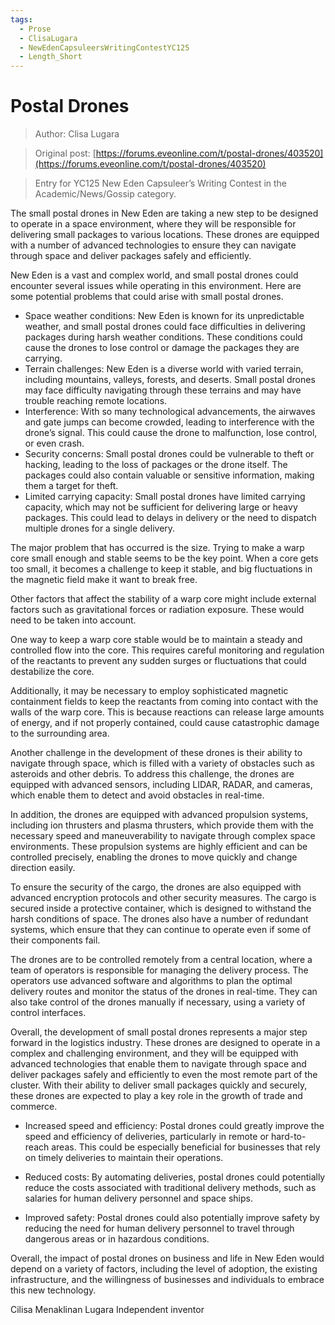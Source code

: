 ```yaml
---
tags:
  - Prose
  - ClisaLugara
  - NewEdenCapsuleersWritingContestYC125
  - Length_Short
---
```


# Postal Drones

> Author: Clisa Lugara

> Original post: [https://forums.eveonline.com/t/postal-drones/403520](https://forums.eveonline.com/t/postal-drones/403520)

> Entry for YC125 New Eden Capsuleer’s Writing Contest in the Academic/News/Gossip category.


The small postal drones in New Eden are taking a new step to be designed to operate in a space environment, where they will be responsible for delivering small packages to various locations. These drones are equipped with a number of advanced technologies to ensure they can navigate through space and deliver packages safely and efficiently.

New Eden is a vast and complex world, and small postal drones could encounter several issues while operating in this environment. Here are some potential problems that could arise with small postal drones.

- Space weather conditions: New Eden is known for its unpredictable weather, and small postal drones could face difficulties in delivering packages during harsh weather conditions. These conditions could cause the drones to lose control or damage the packages they are carrying.
- Terrain challenges: New Eden is a diverse world with varied terrain, including mountains, valleys, forests, and deserts. Small postal drones may face difficulty navigating through these terrains and may have trouble reaching remote locations.
- Interference: With so many technological advancements, the airwaves and gate jumps can become crowded, leading to interference with the drone’s signal. This could cause the drone to malfunction, lose control, or even crash.
- Security concerns: Small postal drones could be vulnerable to theft or hacking, leading to the loss of packages or the drone itself. The packages could also contain valuable or sensitive information, making them a target for theft.
- Limited carrying capacity: Small postal drones have limited carrying capacity, which may not be sufficient for delivering large or heavy packages. This could lead to delays in delivery or the need to dispatch multiple drones for a single delivery.

The major problem that has occurred is the size. Trying to make a warp core small enough and stable seems to be the key point. When a core gets too small, it becomes a challenge to keep it stable, and big fluctuations in the magnetic field make it want to break free.

Other factors that affect the stability of a warp core might include external factors such as gravitational forces or radiation exposure. These would need to be taken into account.

One way to keep a warp core stable would be to maintain a steady and controlled flow into the core. This requires careful monitoring and regulation of the reactants to prevent any sudden surges or fluctuations that could destabilize the core.

Additionally, it may be necessary to employ sophisticated magnetic containment fields to keep the reactants from coming into contact with the walls of the warp core. This is because reactions can release large amounts of energy, and if not properly contained, could cause catastrophic damage to the surrounding area.

Another challenge in the development of these drones is their ability to navigate through space, which is filled with a variety of obstacles such as asteroids and other debris. To address this challenge, the drones are equipped with advanced sensors, including LIDAR, RADAR, and cameras, which enable them to detect and avoid obstacles in real-time.

In addition, the drones are equipped with advanced propulsion systems, including ion thrusters and plasma thrusters, which provide them with the necessary speed and maneuverability to navigate through complex space environments. These propulsion systems are highly efficient and can be controlled precisely, enabling the drones to move quickly and change direction easily.

To ensure the security of the cargo, the drones are also equipped with advanced encryption protocols and other security measures. The cargo is secured inside a protective container, which is designed to withstand the harsh conditions of space. The drones also have a number of redundant systems, which ensure that they can continue to operate even if some of their components fail.

The drones are to be controlled remotely from a central location, where a team of operators is responsible for managing the delivery process. The operators use advanced software and algorithms to plan the optimal delivery routes and monitor the status of the drones in real-time. They can also take control of the drones manually if necessary, using a variety of control interfaces.

Overall, the development of small postal drones represents a major step forward in the logistics industry. These drones are designed to operate in a complex and challenging environment, and they will be equipped with advanced technologies that enable them to navigate through space and deliver packages safely and efficiently to even the most remote part of the cluster. With their ability to deliver small packages quickly and securely, these drones are expected to play a key role in the growth of trade and commerce.

- Increased speed and efficiency: Postal drones could greatly improve the speed and efficiency of deliveries, particularly in remote or hard-to-reach areas. This could be especially beneficial for businesses that rely on timely deliveries to maintain their operations.

- Reduced costs: By automating deliveries, postal drones could potentially reduce the costs associated with traditional delivery methods, such as salaries for human delivery personnel and space ships.
- Improved safety: Postal drones could also potentially improve safety by reducing the need for human delivery personnel to travel through dangerous areas or in hazardous conditions.

Overall, the impact of postal drones on business and life in New Eden would depend on a variety of factors, including the level of adoption, the existing infrastructure, and the willingness of businesses and individuals to embrace this new technology.

Cilisa Menaklinan Lugara
Independent inventor